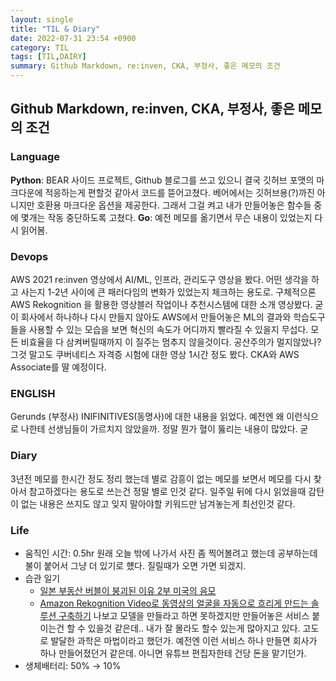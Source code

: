 ```yaml
---
layout: single
title: "TIL & Diary"
date: 2022-07-31 23:54 +0900
category: TIL
tags: [TIL,DAIRY]
summary: Github Markdown, re:inven, CKA, 부정사, 좋은 메모의 조건
---
```

## Github Markdown, re:inven, CKA, 부정사, 좋은 메모의 조건
### Language
**Python**: BEAR 사이드 프로젝트, Github 블로그를 쓰고 있으니 결국 깃허브 포맷의 마크다운에 적응하는게 편할것 같아서 코드를 뜯어고쳤다. 베어에서는 깃허브용(?)까진 아니지만 호환용 마크다운 옵션을 제공한다. 그래서 그걸 켜고 내가 만들어놓은 함수들 중에 몇개는 작동 중단하도록 고쳤다.
**Go**: 예전 메모를 옮기면서 무슨 내용이 있었는지 다시 읽어봄.
### Devops
AWS 2021 re:inven 영상에서 AI/ML, 인프라, 관리도구 영상을 봤다. 어떤 생각을 하고 사는지 1-2년 사이에 큰 패러다임의 변화가 있었는지 체크하는 용도로. 구체적으론 AWS Rekognition 을 활용한 영상블러 작업이나 추천시스템에 대한 소개 영상봤다. 굳이 회사에서 하나하나 다시 만들지 않아도 AWS에서 만들어놓은 ML의 결과와 학습도구들을 사용할 수 있는 모습을 보면 혁신의 속도가 어디까지 빨라질 수 있을지 무섭다. 모든 비효율을 다 삼켜버릴때까지 이 질주는 멈추지 않을것이다. 공산주의가 멀지않았나? 그것 말고도 쿠버네티스 자격증 시험에 대한 영상 1시간 정도 봤다. CKA와 AWS Associate를 딸 예정이다.
### ENGLISH
Gerunds (부정사) INIFINITIVES(동명사)에 대한 내용을 읽었다. 예전엔 왜 이런식으로 나한테 선생님들이 가르치지 않았을까. 정말 뭔가 혈이 뚫리는 내용이 많았다. 굳
### Diary
3년전 메모를 한시간 정도 정리 했는데 별로 감흥이 없는 메모를 보면서 메모를 다시 찾아서 참고하겠다는 용도로 쓰는건 정말 별로 인것 같다. 일주일 뒤에 다시 읽었을때 감탄이 없는 내용은 쓰지도 않고 잊지 말아야할 키워드만 남겨놓는게 최선인것 같다.
### Life
- 움직인 시간: 0.5hr 원래 오늘 밖에 나가서 사진 좀 찍어볼려고 했는데 공부하는데 불이 붙어서 그냥 더 있기로 헀다. 질릴때가 오면 가면 되겠지.
- 습관 일기
  - [일본 부동산 버블이 붕괴된 이유 2부 미국의 음모](https://www.youtube.com/watch?v=yxBTX7y4q6A)
  - [Amazon Rekognition Video로 동영상의 얼굴을 자동으로 흐리게 만드는 솔루션 구축하기](https://www.youtube.com/watch?v=W2UQMZ6_ypw) 나보고 모델을 만들라고 하면 못하겠지만 만들어놓은 서비스 붙이는건 할 수 있을것 같은데.. 내가 잘 몰라도 할수 있는게 많아지고 있다. 고도로 발달한 과학은 마법이라고 했던가. 예전엔 이런 서비스 하나 만들면 회사가 하나 만들어졌던거 같은데. 아니면 유튜브 편집자한테 건당 돈을 맡기던가.
- 생체배터리: 50% → 10%